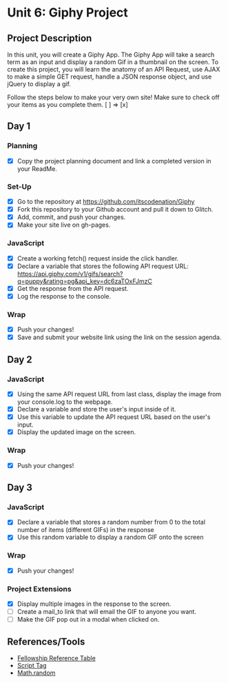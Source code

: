# Unit 6: Giphy Project

## Project Description
In this unit, you will create a Giphy App. The Giphy App will take a search term as an input and display a random Gif in a thumbnail on the screen. To create this project, you will learn the anatomy of an API Request, use AJAX to make a simple GET request, handle a JSON response object, and use jQuery to display a gif.

Follow the steps below to make your very own site! 
Make sure to check off your items as you complete them. [ ] => [x]

## Day 1
### Planning
- [x] Copy the project planning document and link a completed version in your ReadMe.

### Set-Up
- [x] Go to the repository at https://github.com/itscodenation/Giphy
- [x] Fork this repository to your Github account and pull it down to Glitch.
- [x] Add, commit, and push your changes.
- [x] Make your site live on gh-pages.

### JavaScript
- [x] Create a working fetch() request inside the click handler.
- [x] Declare a variable that stores the following API request URL: https://api.giphy.com/v1/gifs/search?q=puppy&rating=pg&api_key=dc6zaTOxFJmzC
- [x] Get the response from the API request.
- [x] Log the response to the console.

### Wrap
- [x] Push your changes!
- [x] Save and submit your website link using the link on the session agenda.

## Day 2
### JavaScript
- [x] Using the same API request URL from last class, display the image from your console.log to the webpage.
- [x] Declare a variable and store the user's input inside of it.
- [x] Use this variable to update the API request URL based on the user's input.
- [x] Display the updated image on the screen.

### Wrap
- [x] Push your changes!

## Day 3
### JavaScript
- [x] Declare a variable that stores a random number from 0 to the total number of items (different GIFs) in the response
- [x] Use this random variable to display a random GIF onto the screen

### Wrap
- [x] Push your changes!

### Project Extensions
- [x] Display multiple images in the response to the screen.
- [ ] Create a mail_to link that will email the GIF to anyone you want.
- [ ] Make the GIF pop out in a modal when clicked on.

## References/Tools
* [Fellowship Reference Table]()
* [Script Tag](http://javascript.crockford.com/script.html)
* [Math.random](https://developer.mozilla.org/en-US/docs/Web/JavaScript/Reference/Global_Objects/Math/random)

